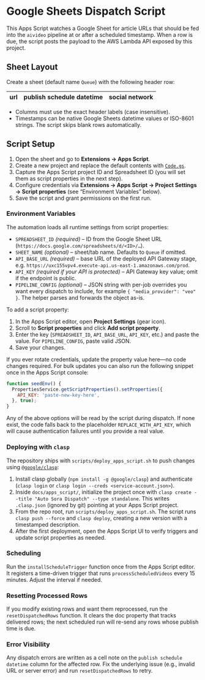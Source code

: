 # Google Sheets Dispatch Script

This Apps Script watches a Google Sheet for article URLs that should be fed into the `aivideo` pipeline at or after a scheduled timestamp. When a row is due, the script posts the payload to the AWS Lambda API exposed by this project.

## Sheet Layout

Create a sheet (default name `Queue`) with the following header row:

| url | publish schedule datetime | social network |
| --- | --- | --- |

* Columns must use the exact header labels (case insensitive).
* Timestamps can be native Google Sheets datetime values or ISO-8601 strings. The script skips blank rows automatically.

## Script Setup

1. Open the sheet and go to **Extensions → Apps Script**.
2. Create a new project and replace the default contents with [`Code.gs`](Code.gs).
3. Capture the Apps Script project ID and Spreadsheet ID (you will set them as script properties in the next step).
4. Configure credentials via **Extensions → Apps Script → Project Settings → Script properties** (see “Environment Variables” below).
5. Save the script and grant permissions on the first run.

### Environment Variables

The automation loads all runtime settings from script properties:

- `SPREADSHEET_ID` *(required)* – ID from the Google Sheet URL (`https://docs.google.com/spreadsheets/d/<ID>/…`).
- `SHEET_NAME` *(optional)* – sheet/tab name. Defaults to `Queue` if omitted.
- `API_BASE_URL` *(required)* – base URL of the deployed API Gateway stage, e.g. `https://uxc155vpv4.execute-api.us-east-1.amazonaws.com/prod`.
- `API_KEY` *(required if your API is protected)* – API Gateway key value; omit if the endpoint is public.
- `PIPELINE_CONFIG` *(optional)* – JSON string with per-job overrides you want every dispatch to include, for example `{ "media_provider": "veo" }`. The helper parses and forwards the object as-is.

To add a script property:

1. In the Apps Script editor, open **Project Settings** (gear icon).
2. Scroll to **Script properties** and click **Add script property**.
3. Enter the key (`SPREADSHEET_ID`, `API_BASE_URL`, `API_KEY`, etc.) and paste the value. For `PIPELINE_CONFIG`, paste valid JSON.
4. Save your changes.

If you ever rotate credentials, update the property value here—no code changes required. For bulk updates you can also run the following snippet once in the Apps Script console:

```javascript
function seedEnv() {
  PropertiesService.getScriptProperties().setProperties({
    API_KEY: 'paste-new-key-here',
  }, true);
}
```

Any of the above options will be read by the script during dispatch. If none exist, the code falls back to the placeholder `REPLACE_WITH_API_KEY`, which will cause authentication failures until you provide a real value.

### Deploying with `clasp`

The repository ships with `scripts/deploy_apps_script.sh` to push changes using [`@google/clasp`](https://github.com/google/clasp):

1. Install clasp globally (`npm install -g @google/clasp`) and authenticate (`clasp login` or `clasp login --creds <service-account.json>`).
2. Inside `docs/apps_script/`, initialize the project once with `clasp create --title "Auto Sora Dispatch" --type standalone`. This writes `.clasp.json` (ignored by git) pointing at your Apps Script project.
3. From the repo root, run `scripts/deploy_apps_script.sh`. The script runs `clasp push --force` and `clasp deploy`, creating a new version with a timestamped description.
4. After the first deployment, open the Apps Script UI to verify triggers and update script properties as needed.

### Scheduling

Run the `installScheduleTrigger` function once from the Apps Script editor. It registers a time-driven trigger that runs `processScheduledVideos` every 15 minutes. Adjust the interval if needed.

### Resetting Processed Rows

If you modify existing rows and want them reprocessed, run the `resetDispatchedRows` function. It clears the doc property that tracks delivered rows; the next scheduled run will re-send any rows whose publish time is due.

### Error Visibility

Any dispatch errors are written as a cell note on the `publish schedule datetime` column for the affected row. Fix the underlying issue (e.g., invalid URL or server error) and run `resetDispatchedRows` to retry.
